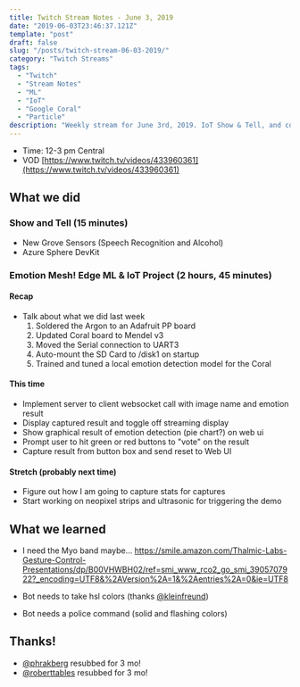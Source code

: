 ```yaml
---
title: Twitch Stream Notes - June 3, 2019
date: "2019-06-03T23:46:37.121Z"
template: "post"
draft: false
slug: "/posts/twitch-stream-06-03-2019/"
category: "Twitch Streams"
tags:
  - "Twitch"
  - "Stream Notes"
  - "ML"
  - "IoT"
  - "Google Coral"
  - "Particle"
description: "Weekly stream for June 3rd, 2019. IoT Show & Tell, and continuing work on the Google Coral and Particle Powered #EmotionMesh project."
---
```


- Time: 12-3 pm Central
- VOD [https://www.twitch.tv/videos/433960361](https://www.twitch.tv/videos/433960361)

## What we did

### Show and Tell (15 minutes)

- New Grove Sensors (Speech Recognition and Alcohol)
- Azure Sphere DevKit

### Emotion Mesh! Edge ML & IoT Project (2 hours, 45 minutes)

#### Recap

- Talk about what we did last week
    1. Soldered the Argon to an Adafruit PP board
    2. Updated Coral board to Mendel v3 
    3. Moved the Serial connection to UART3
    4. Auto-mount the SD Card to /disk1 on startup
    5. Trained and tuned a local emotion detection model for the Coral

#### This time
            
- Implement server to client websocket call with image name and emotion result
- Display captured result and toggle off streaming display
- Show graphical result of emotion detection (pie chart?) on web ui
- Prompt user to hit green or red buttons to "vote" on the result
- Capture result from button box and send reset to Web UI

#### Stretch (probably next time)

- Figure out how I am going to capture stats for captures
- Start working on neopixel strips and ultrasonic for triggering the demo

## What we learned

- I need the Myo band maybe... https://smile.amazon.com/Thalmic-Labs-Gesture-Control-Presentations/dp/B00VHWBH02/ref=smi_www_rco2_go_smi_3905707922?_encoding=UTF8&%2AVersion%2A=1&%2Aentries%2A=0&ie=UTF8

- Bot needs to take hsl colors (thanks [@kleinfreund](https://twitch.tv/kleinfreund))
- Bot needs a police command (solid and flashing colors)

## Thanks!

- [@phrakberg](https://twitch.tv/phrakberg) resubbed for 3 mo!
- [@roberttables](https://twitch.tv/roberttables) resubbed for 3 mo!